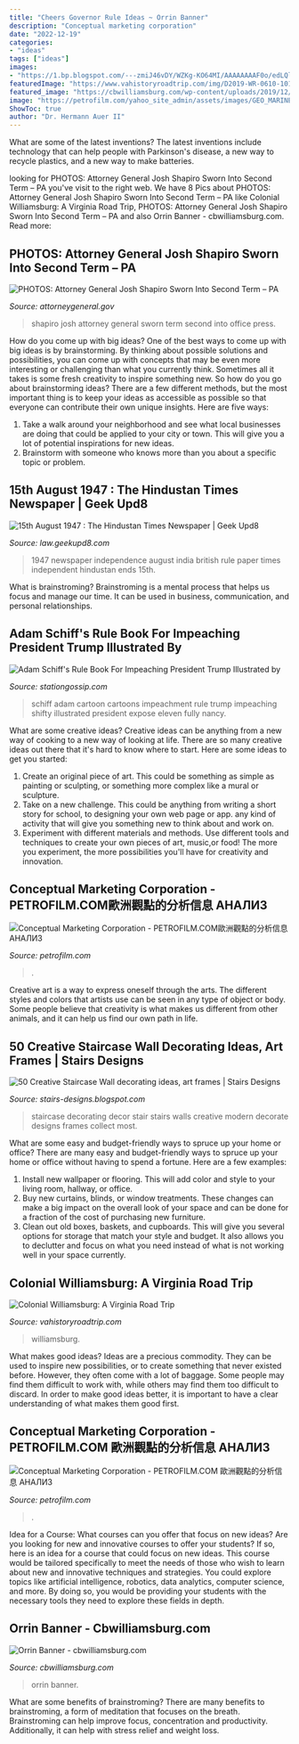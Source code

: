 ```yaml
---
title: "Cheers Governor Rule Ideas ~ Orrin Banner"
description: "Conceptual marketing corporation"
date: "2022-12-19"
categories:
- "ideas"
tags: ["ideas"]
images:
- "https://1.bp.blogspot.com/---zmiJ46vDY/WZKg-KO64MI/AAAAAAAAF0o/edLQl_8N0gYUmdykp_ml7k6orinn1klXgCLcBGAs/w1200-h630-p-k-no-nu/15-august-1947-Newspaper-India-Independent-British-Rule-Ends.jpg"
featuredImage: "https://www.vahistoryroadtrip.com/img/D2019-WR-0610-1012-web.png"
featured_image: "https://cbwilliamsburg.com/wp-content/uploads/2019/12/OrrinBanner_HRLrg.jpg"
image: "https://petrofilm.com/yahoo_site_admin/assets/images/GEO_MARINER_MEETING_POINT_8.154135623_std.JPG"
ShowToc: true
author: "Dr. Hermann Auer II"
---
```



What are some of the latest inventions?
The latest inventions include technology that can help people with Parkinson's disease, a new way to recycle plastics, and a new way to make batteries.

	

		
looking for PHOTOS: Attorney General Josh Shapiro Sworn Into Second Term – PA you've visit to the right web. We have 8 Pics about PHOTOS: Attorney General Josh Shapiro Sworn Into Second Term – PA like Colonial Williamsburg: A Virginia Road Trip, PHOTOS: Attorney General Josh Shapiro Sworn Into Second Term – PA and also Orrin Banner - cbwilliamsburg.com. Read more:
		
    
## PHOTOS: Attorney General Josh Shapiro Sworn Into Second Term – PA

<img loading=lazy src="https://www.attorneygeneral.gov/wp-content/uploads/2021/01/5V5A0246.jpg" onerror="this.onerror=null;this.src='https://tse2.mm.bing.net/th?id=OIP._-qhrG8Fel-d0t1rdIqQEwHaE8&amp;pid=15.1';" alt="PHOTOS: Attorney General Josh Shapiro Sworn Into Second Term – PA">

_Source: attorneygeneral.gov_

>shapiro josh attorney general sworn term second into office press. 

	

How do you come up with big ideas?
One of the best ways to come up with big ideas is by brainstorming. By thinking about possible solutions and possibilities, you can come up with concepts that may be even more interesting or challenging than what you currently think. Sometimes all it takes is some fresh creativity to inspire something new. So how do you go about brainstorming ideas? There are a few different methods, but the most important thing is to keep your ideas as accessible as possible so that everyone can contribute their own unique insights. Here are five ways: 
1) Take a walk around your neighborhood and see what local businesses are doing that could be applied to your city or town. This will give you a lot of potential inspirations for new ideas. 
2) Brainstorm with someone who knows more than you about a specific topic or problem.

    
## 15th August 1947 : The Hindustan Times Newspaper | Geek Upd8

<img loading=lazy src="https://1.bp.blogspot.com/---zmiJ46vDY/WZKg-KO64MI/AAAAAAAAF0o/edLQl_8N0gYUmdykp_ml7k6orinn1klXgCLcBGAs/w1200-h630-p-k-no-nu/15-august-1947-Newspaper-India-Independent-British-Rule-Ends.jpg" onerror="this.onerror=null;this.src='https://tse1.mm.bing.net/th?id=OIP.pjKBjFm2z1-NcHGNXqQYPQHaD5&amp;pid=15.1';" alt="15th August 1947 : The Hindustan Times Newspaper | Geek Upd8">

_Source: law.geekupd8.com_

>1947 newspaper independence august india british rule paper times independent hindustan ends 15th. 

	

What is brainstroming? Brainstroming is a mental process that helps us focus and manage our time. It can be used in business, communication, and personal relationships.

    
## Adam Schiff&#039;s Rule Book For Impeaching President Trump Illustrated By

<img loading=lazy src="https://lh4.googleusercontent.com/proxy/f5XpOVwBNpFwIOVPdaweEXCZillCubdAIn9P1hYoUOh5PK1AcxE5v8otVLCSirrrYe36C-ms8el9nNUw73ckVOwckk98oqjDi49IEs520n-fS8MkepZBf597g5dmmxnv_VUNrkAvKqG1teuMRJo0QLsD9-fkRYQ-l-6_ArE=w1200-h630-p-k-no-nu" onerror="this.onerror=null;this.src='https://tse3.mm.bing.net/th?id=OIP.hnvNxUpVQSs5STtwu1uXwAHaFS&amp;pid=15.1';" alt="Adam Schiff&#039;s Rule Book For Impeaching President Trump Illustrated by">

_Source: stationgossip.com_

>schiff adam cartoon cartoons impeachment rule trump impeaching shifty illustrated president expose eleven fully nancy. 

	

What are some creative ideas?
Creative ideas can be anything from a new way of cooking to a new way of looking at life. There are so many creative ideas out there that it's hard to know where to start. Here are some ideas to get you started: 
1. Create an original piece of art. This could be something as simple as painting or sculpting, or something more complex like a mural or sculpture. 
2. Take on a new challenge. This could be anything from writing a short story for school, to designing your own web page or app. any kind of activity that will give you something new to think about and work on. 
3. Experiment with different materials and methods. Use different tools and techniques to create your own pieces of art, music,or food! The more you experiment, the more possibilities you'll have for creativity and innovation.

    
## Conceptual Marketing Corporation - PETROFILM.COM﻿歐洲觀點的分析信息 АНАЛИЗ

<img loading=lazy src="https://petrofilm.com/yahoo_site_admin/assets/images/GEO_MARINER_MEETING_POINT_8.154135623_std.JPG" onerror="this.onerror=null;this.src='https://tse3.mm.bing.net/th?id=OIP.dPzqoaT3G3BR9K5e7lJJdwHaFj&amp;pid=15.1';" alt="Conceptual Marketing Corporation - PETROFILM.COM﻿歐洲觀點的分析信息 АНАЛИЗ">

_Source: petrofilm.com_

>. 

	

Creative art is a way to express oneself through the arts. The different styles and colors that artists use can be seen in any type of object or body. Some people believe that creativity is what makes us different from other animals, and it can help us find our own path in life.

    
## 50 Creative Staircase Wall Decorating Ideas, Art Frames | Stairs Designs

<img loading=lazy src="http://4.bp.blogspot.com/-VFUn4T3bgww/UzwkSQT73MI/AAAAAAAACwM/ODFm4PxIWAw/s1600/staircase-wall-decorating-ideas-1+(40).jpg" onerror="this.onerror=null;this.src='https://tse1.mm.bing.net/th?id=OIP.zyb3PhCddBABWRHdOrxwtwHaLH&amp;pid=15.1';" alt="50 Creative Staircase Wall decorating ideas, art frames | Stairs Designs">

_Source: stairs-designs.blogspot.com_

>staircase decorating decor stair stairs walls creative modern decorate designs frames collect most. 

	

What are some easy and budget-friendly ways to spruce up your home or office?
There are many easy and budget-friendly ways to spruce up your home or office without having to spend a fortune. Here are a few examples: 
1. Install new wallpaper or flooring. This will add color and style to your living room, hallway, or office. 
2. Buy new curtains, blinds, or window treatments. These changes can make a big impact on the overall look of your space and can be done for a fraction of the cost of purchasing new furniture. 
3. Clean out old boxes, baskets, and cupboards. This will give you several options for storage that match your style and budget. It also allows you to declutter and focus on what you need instead of what is not working well in your space currently. 

    
## Colonial Williamsburg: A Virginia Road Trip

<img loading=lazy src="https://www.vahistoryroadtrip.com/img/D2019-WR-0610-1012-web.png" onerror="this.onerror=null;this.src='https://tse4.mm.bing.net/th?id=OIP.dpPyqar7Q5DPs9PKni5F4wHaDt&amp;pid=15.1';" alt="Colonial Williamsburg: A Virginia Road Trip">

_Source: vahistoryroadtrip.com_

>williamsburg. 

	

What makes good ideas?
Ideas are a precious commodity. They can be used to inspire new possibilities, or to create something that never existed before. However, they often come with a lot of baggage. Some people may find them difficult to work with, while others may find them too difficult to discard. In order to make good ideas better, it is important to have a clear understanding of what makes them good first.

    
## Conceptual Marketing Corporation - PETROFILM.COM ﻿歐洲觀點的分析信息 АНАЛИЗ

<img loading=lazy src="https://petrofilm.com/yahoo_site_admin/assets/images/nørvenich_8B.10381243_std.jpg" onerror="this.onerror=null;this.src='https://tse3.mm.bing.net/th?id=OIP.hon4JA9k1_nm5rPODYSKBwAAAA&amp;pid=15.1';" alt="Conceptual Marketing Corporation - PETROFILM.COM ﻿歐洲觀點的分析信息 АНАЛИЗ">

_Source: petrofilm.com_

>. 

	

Idea for a Course: What courses can you offer that focus on new ideas?
Are you looking for new and innovative courses to offer your students? If so, here is an idea for a course that could focus on new ideas. This course would be tailored specifically to meet the needs of those who wish to learn about new and innovative techniques and strategies. You could explore topics like artificial intelligence, robotics, data analytics, computer science, and more. By doing so, you would be providing your students with the necessary tools they need to explore these fields in depth.

    
## Orrin Banner - Cbwilliamsburg.com

<img loading=lazy src="https://cbwilliamsburg.com/wp-content/uploads/2019/12/OrrinBanner_HRLrg.jpg" onerror="this.onerror=null;this.src='https://tse2.mm.bing.net/th?id=OIP.PmPnf0TYREH0A140CmzqIwHaKI&amp;pid=15.1';" alt="Orrin Banner - cbwilliamsburg.com">

_Source: cbwilliamsburg.com_

>orrin banner. 

	

What are some benefits of brainstroming?
There are many benefits to brainstroming, a form of meditation that focuses on the breath. Brainstroming can help improve focus, concentration and productivity. Additionally, it can help with stress relief and weight loss.


